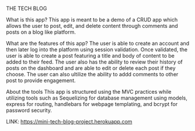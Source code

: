 THE TECH BLOG

What is this app?
This app is meant to be a demo of a CRUD app which allows the user to post, edit, and delete content through comments and posts on a blog like platform.

What are the features of this app?
The user is able to create an account and then later log into the platform using session validation. Once validated, the user is able to create a post featuring a title and body of content to be added to their feed. The user also has the ability to review their history of posts on the dashboard and are able to edit or delete each post if they choose. The user can also ultilize the ability to addd comments to other post to provide engagement.

About the tools
This app is structured using the MVC practices while utilizing tools such as Sequelizing for database management using models, express for routing, handlebars for webpage templating, and bcrypt for password security.

LINK:
https://mini-tech-blog-project.herokuapp.com
